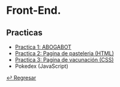 # Front-End. 

## Practicas

- [Practica 1: ABOGABOT](https://github.com/JorgeGonzalez08/LaunchX-2022/tree/main/Front-End/Practica-Abogabot)
- [Practica 2: Pagina de pasteleria (HTML)](https://github.com/JorgeGonzalez08/Pasteleria-leon)
- [Practica 3: Pagina de vacunación (CSS)](https://github.com/JorgeGonzalez08/LaunchX-2022/blob/main/Front-End/Practica-CSS/readme.md)
- Pokedex (JavaScript)

[↩ Regresar](https://github.com/JorgeGonzalez08/LaunchX-2022)
